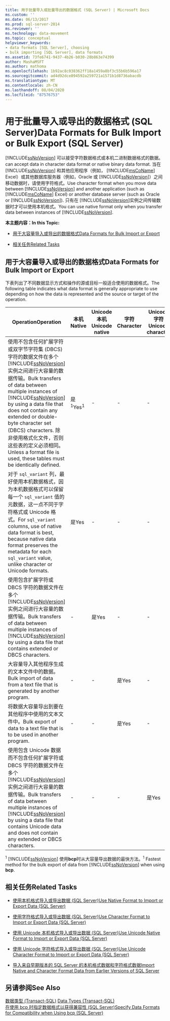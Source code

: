 ```yaml
---
title: 用于批量导入或批量导出的数据格式 (SQL Server) | Microsoft Docs
ms.custom: ''
ms.date: 06/13/2017
ms.prod: sql-server-2014
ms.reviewer: ''
ms.technology: data-movement
ms.topic: conceptual
helpviewer_keywords:
- data formats [SQL Server], choosing
- bulk importing [SQL Server], data formats
ms.assetid: 73fe6741-9437-4b26-b030-28b863e74399
author: MashaMSFT
ms.author: mathoma
ms.openlocfilehash: 1b92ac8c038362ff18a1459a8bf3c55b6b596a17
ms.sourcegitcommit: ad4d92dce894592a259721a1571b1d8736abacdb
ms.translationtype: MT
ms.contentlocale: zh-CN
ms.lasthandoff: 08/04/2020
ms.locfileid: "87576753"
---
```

# <a name="data-formats-for-bulk-import-or-bulk-export-sql-server"></a><span data-ttu-id="0268a-102">用于批量导入或导出的数据格式 (SQL Server)</span><span class="sxs-lookup"><span data-stu-id="0268a-102">Data Formats for Bulk Import or Bulk Export (SQL Server)</span></span>
  [!INCLUDE[ssNoVersion](../../includes/ssnoversion-md.md)] <span data-ttu-id="0268a-103">可以接受字符数据格式或本机二进制数据格式的数据。</span><span class="sxs-lookup"><span data-stu-id="0268a-103">can accept data in character data format or native binary data format.</span></span> <span data-ttu-id="0268a-104">当在 [!INCLUDE[ssNoVersion](../../includes/ssnoversion-md.md)] 和其他应用程序（例如， [!INCLUDE[msCoName](../../includes/msconame-md.md)] Excel）或其他数据库服务器（例如，Oracle 或 [!INCLUDE[ssNoVersion](../../includes/ssnoversion-md.md)]）之间移动数据时，请使用字符格式。</span><span class="sxs-lookup"><span data-stu-id="0268a-104">Use character format when you move data between [!INCLUDE[ssNoVersion](../../includes/ssnoversion-md.md)] and another application (such as [!INCLUDE[msCoName](../../includes/msconame-md.md)] Excel) or another database server (such as Oracle or [!INCLUDE[ssNoVersion](../../includes/ssnoversion-md.md)]).</span></span> <span data-ttu-id="0268a-105">只有在 [!INCLUDE[ssNoVersion](../../includes/ssnoversion-md.md)]实例之间传输数据时才可以使用本机格式。</span><span class="sxs-lookup"><span data-stu-id="0268a-105">You can use native format only when you transfer data between instances of [!INCLUDE[ssNoVersion](../../includes/ssnoversion-md.md)].</span></span>  
  
 <span data-ttu-id="0268a-106">**本主题内容：**</span><span class="sxs-lookup"><span data-stu-id="0268a-106">**In this Topic:**</span></span>  
  
-   [<span data-ttu-id="0268a-107">用于大容量导入或导出的数据格式</span><span class="sxs-lookup"><span data-stu-id="0268a-107">Data Formats for Bulk Import or Export</span></span>](#ComponentsAndConcepts)  
  
-   [<span data-ttu-id="0268a-108">相关任务</span><span class="sxs-lookup"><span data-stu-id="0268a-108">Related Tasks</span></span>](#RelatedTasks)  
  
##  <a name="data-formats-for-bulk-import-or-export"></a><a name="ComponentsAndConcepts"></a> <span data-ttu-id="0268a-109">用于大容量导入或导出的数据格式</span><span class="sxs-lookup"><span data-stu-id="0268a-109">Data Formats for Bulk Import or Export</span></span>  
 <span data-ttu-id="0268a-110">下表列出了不同数据显示方式和操作的源或目标一般适合使用的数据格式。</span><span class="sxs-lookup"><span data-stu-id="0268a-110">The following table indicates what data format is generally appropriate to use depending on how the data is represented and the source or target of the operation.</span></span>  
  
|<span data-ttu-id="0268a-111">Operation</span><span class="sxs-lookup"><span data-stu-id="0268a-111">Operation</span></span>|<span data-ttu-id="0268a-112">本机</span><span class="sxs-lookup"><span data-stu-id="0268a-112">Native</span></span>|<span data-ttu-id="0268a-113">Unicode 本机</span><span class="sxs-lookup"><span data-stu-id="0268a-113">Unicode native</span></span>|<span data-ttu-id="0268a-114">字符</span><span class="sxs-lookup"><span data-stu-id="0268a-114">Character</span></span>|<span data-ttu-id="0268a-115">Unicode 字符</span><span class="sxs-lookup"><span data-stu-id="0268a-115">Unicode character</span></span>|  
|---------------|------------|--------------------|---------------|-----------------------|  
|<span data-ttu-id="0268a-116">使用不包含任何扩展字符或双字节字符集 (DBCS) 字符的数据文件在多个 [!INCLUDE[ssNoVersion](../../includes/ssnoversion-md.md)] 实例之间进行大容量的数据传输。</span><span class="sxs-lookup"><span data-stu-id="0268a-116">Bulk transfers of data between multiple instances of [!INCLUDE[ssNoVersion](../../includes/ssnoversion-md.md)] by using a data file that does not contain any extended or double-byte character set (DBCS) characters.</span></span> <span data-ttu-id="0268a-117">除非使用格式化文件，否则这些表的定义必须相同。</span><span class="sxs-lookup"><span data-stu-id="0268a-117">Unless a format file is used, these tables must be identically defined.</span></span>|<span data-ttu-id="0268a-118">是<sup>1</sup></span><span class="sxs-lookup"><span data-stu-id="0268a-118">Yes<sup>1</sup></span></span>|-|-|-|  
|<span data-ttu-id="0268a-119">对于 `sql_variant` 列，最好使用本机数据格式，因为本机数据格式可以保留每一个 `sql_variant` 值的元数据，这一点不同于字符格式或 Unicode 格式。</span><span class="sxs-lookup"><span data-stu-id="0268a-119">For `sql_variant` columns, use of native data format is best, because native data format preserves the metadata for each `sql_variant` value, unlike character or Unicode formats.</span></span>|<span data-ttu-id="0268a-120">是</span><span class="sxs-lookup"><span data-stu-id="0268a-120">Yes</span></span>|-|-|-|  
|<span data-ttu-id="0268a-121">使用包含扩展字符或 DBCS 字符的数据文件在多个 [!INCLUDE[ssNoVersion](../../includes/ssnoversion-md.md)] 实例之间进行大容量的数据传输。</span><span class="sxs-lookup"><span data-stu-id="0268a-121">Bulk transfers of data between multiple instances of [!INCLUDE[ssNoVersion](../../includes/ssnoversion-md.md)] by using a data file that contains extended or DBCS characters.</span></span>|-|<span data-ttu-id="0268a-122">是</span><span class="sxs-lookup"><span data-stu-id="0268a-122">Yes</span></span>|-|-|  
|<span data-ttu-id="0268a-123">大容量导入其他程序生成的文本文件中的数据。</span><span class="sxs-lookup"><span data-stu-id="0268a-123">Bulk import of data from a text file that is generated by another program.</span></span>|-|-|<span data-ttu-id="0268a-124">是</span><span class="sxs-lookup"><span data-stu-id="0268a-124">Yes</span></span>|-|  
|<span data-ttu-id="0268a-125">将数据大容量导出到要在其他程序中使用的文本文件中。</span><span class="sxs-lookup"><span data-stu-id="0268a-125">Bulk export of data to a text file that is to be used in another program.</span></span>|-|-|<span data-ttu-id="0268a-126">是</span><span class="sxs-lookup"><span data-stu-id="0268a-126">Yes</span></span>|-|  
|<span data-ttu-id="0268a-127">使用包含 Unicode 数据而不包含任何扩展字符或 DBCS 字符的数据文件在多个 [!INCLUDE[ssNoVersion](../../includes/ssnoversion-md.md)] 实例之间进行大容量的数据传输。</span><span class="sxs-lookup"><span data-stu-id="0268a-127">Bulk transfers of data between multiple instances of [!INCLUDE[ssNoVersion](../../includes/ssnoversion-md.md)] by using a data file that contains Unicode data and does not contain any extended or DBCS characters.</span></span>|-|-|-|<span data-ttu-id="0268a-128">是</span><span class="sxs-lookup"><span data-stu-id="0268a-128">Yes</span></span>|  
  
 <span data-ttu-id="0268a-129"><sup>1</sup> [!INCLUDE[ssNoVersion](../../includes/ssnoversion-md.md)] 使用**bcp**时从大容量导出数据的最快方法。</span><span class="sxs-lookup"><span data-stu-id="0268a-129"><sup>1</sup> Fastest method for the bulk export of data from [!INCLUDE[ssNoVersion](../../includes/ssnoversion-md.md)] when using **bcp**.</span></span>  
  
##  <a name="related-tasks"></a><a name="RelatedTasks"></a> <span data-ttu-id="0268a-130">相关任务</span><span class="sxs-lookup"><span data-stu-id="0268a-130">Related Tasks</span></span>  
  
-   [<span data-ttu-id="0268a-131">使用本机格式导入或导出数据 (SQL Server)</span><span class="sxs-lookup"><span data-stu-id="0268a-131">Use Native Format to Import or Export Data &#40;SQL Server&#41;</span></span>](use-native-format-to-import-or-export-data-sql-server.md)  
  
-   [<span data-ttu-id="0268a-132">使用字符格式导入或导出数据 (SQL Server)</span><span class="sxs-lookup"><span data-stu-id="0268a-132">Use Character Format to Import or Export Data &#40;SQL Server&#41;</span></span>](use-character-format-to-import-or-export-data-sql-server.md)  
  
-   [<span data-ttu-id="0268a-133">使用 Unicode 本机格式导入或导出数据 (SQL Server)</span><span class="sxs-lookup"><span data-stu-id="0268a-133">Use Unicode Native Format to Import or Export Data &#40;SQL Server&#41;</span></span>](use-unicode-native-format-to-import-or-export-data-sql-server.md)  
  
-   [<span data-ttu-id="0268a-134">使用 Unicode 字符格式导入或导出数据 (SQL Server)</span><span class="sxs-lookup"><span data-stu-id="0268a-134">Use Unicode Character Format to Import or Export Data &#40;SQL Server&#41;</span></span>](use-unicode-character-format-to-import-or-export-data-sql-server.md)  
  
-   [<span data-ttu-id="0268a-135">导入来自早期版本的 SQL Server 的本机格式数据和字符格式数据</span><span class="sxs-lookup"><span data-stu-id="0268a-135">Import Native and Character Format Data from Earlier Versions of SQL Server</span></span>](import-native-and-character-format-data-from-earlier-versions-of-sql-server.md)  
  
## <a name="see-also"></a><span data-ttu-id="0268a-136">另请参阅</span><span class="sxs-lookup"><span data-stu-id="0268a-136">See Also</span></span>  
 <span data-ttu-id="0268a-137">[数据类型 (Transact-SQL)](/sql/t-sql/data-types/data-types-transact-sql) </span><span class="sxs-lookup"><span data-stu-id="0268a-137">[Data Types &#40;Transact-SQL&#41;](/sql/t-sql/data-types/data-types-transact-sql) </span></span>  
 [<span data-ttu-id="0268a-138">在使用 bcp 时指定数据格式以获得兼容性 (SQL Server)</span><span class="sxs-lookup"><span data-stu-id="0268a-138">Specify Data Formats for Compatibility when Using bcp &#40;SQL Server&#41;</span></span>](specify-data-formats-for-compatibility-when-using-bcp-sql-server.md)  
  
  
